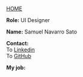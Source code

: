 [HOME](index.md)

**Role:** UI Designer

**Name:** Samuel Navarro Sato

**Contact:**  
To [Linkedin](https://www.linkedin.com/in/samuel-navarro-sato-b94ba9a3/)    
To [GitHub](https://github.com/GottaCodeHarder)    

**My job:**
